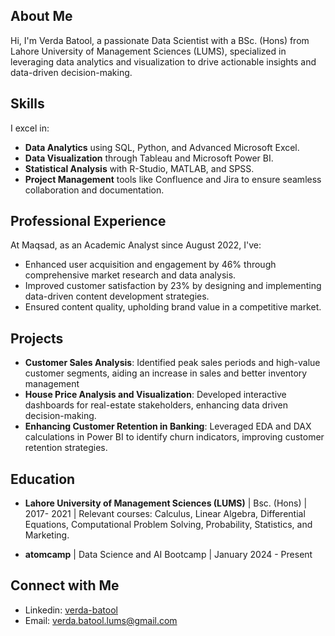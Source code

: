 ## About Me

Hi, I'm Verda Batool, a passionate Data Scientist with a BSc. (Hons) from Lahore University of Management Sciences (LUMS), specialized in leveraging data analytics and visualization to drive actionable insights and data-driven decision-making.

## Skills

I excel in:
- **Data Analytics** using SQL, Python, and Advanced Microsoft Excel.
- **Data Visualization** through Tableau and Microsoft Power BI.
- **Statistical Analysis** with R-Studio, MATLAB, and SPSS.
- **Project Management** tools like Confluence and Jira to ensure seamless collaboration and documentation.

## Professional Experience

At Maqsad, as an Academic Analyst since August 2022, I've:
- Enhanced user acquisition and engagement by 46% through comprehensive market research and data analysis.
- Improved customer satisfaction by 23% by designing and implementing data-driven content development strategies.
- Ensured content quality, upholding brand value in a competitive market.

## Projects

- **Customer Sales Analysis**: Identified peak sales periods and high-value customer segments, aiding an increase in sales and better inventory management
- **House Price Analysis and Visualization**: Developed interactive dashboards for real-estate stakeholders, enhancing data driven decision-making.
- **Enhancing Customer Retention in Banking**: Leveraged EDA and DAX calculations in Power BI to identify churn indicators, improving customer retention strategies.

## Education

- **Lahore University of Management Sciences (LUMS)** | Bsc. (Hons) | 2017- 2021 | Relevant courses: Calculus, Linear Algebra, Differential Equations, Computational Problem Solving, Probability, Statistics, and Marketing.

- **atomcamp** | Data Science and AI Bootcamp | January 2024 - Present

## Connect with Me

- Linkedin: [verda-batool](https://www.linkedin.com/in/verda-batool/)
- Email: verda.batool.lums@gmail.com
